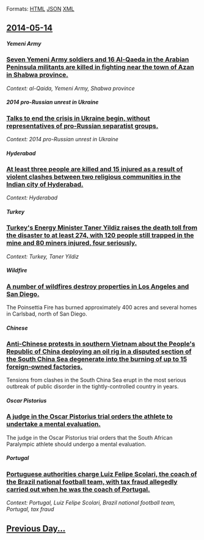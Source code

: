 
Formats: [HTML](2014/05/14/index.html)  [JSON](2014/05/14/index.json)  [XML](2014/05/14/index.xml)  

## [2014-05-14](/news/2014/05/14/index.md)

##### Yemeni Army
### [Seven Yemeni Army soldiers and 16 Al-Qaeda in the Arabian Peninsula militants are killed in fighting near the town of Azan in Shabwa province. ](/news/2014/05/14/seven-yemeni-army-soldiers-and-16-al-qaeda-in-the-arabian-peninsula-militants-are-killed-in-fighting-near-the-town-of-azan-in-shabwa-provinc.md)
_Context: al-Qaida, Yemeni Army, Shabwa province_

##### 2014 pro-Russian unrest in Ukraine
### [Talks to end the crisis in Ukraine begin, without representatives of pro-Russian separatist groups. ](/news/2014/05/14/talks-to-end-the-crisis-in-ukraine-begin-without-representatives-of-pro-russian-separatist-groups.md)
_Context: 2014 pro-Russian unrest in Ukraine_

##### Hyderabad
### [At least three people are killed and 15 injured as a result of violent clashes between two religious communities in the Indian city of Hyderabad. ](/news/2014/05/14/at-least-three-people-are-killed-and-15-injured-as-a-result-of-violent-clashes-between-two-religious-communities-in-the-indian-city-of-hyder.md)
_Context: Hyderabad_

##### Turkey
### [Turkey's Energy Minister Taner Yildiz raises the death toll from the disaster to at least 274, with 120 people still trapped in the mine and 80 miners injured, four seriously. ](/news/2014/05/14/turkey-s-energy-minister-taner-ya-lda-z-raises-the-death-toll-from-the-disaster-to-at-least-274-with-120-people-still-trapped-in-the-mine-a.md)
_Context: Turkey, Taner Yildiz_

##### Wildfire
### [A number of wildfires destroy properties in Los Angeles and San Diego. ](/news/2014/05/14/a-number-of-wildfires-destroy-properties-in-los-angeles-and-san-diego.md)
The Poinsettia Fire has burned approximately 400 acres and several homes in Carlsbad, north of San Diego.

##### Chinese
### [Anti-Chinese protests in southern Vietnam about the People's Republic of China deploying an oil rig in a disputed section of the South China Sea degenerate into the burning of up to 15 foreign-owned factories. ](/news/2014/05/14/anti-chinese-protests-in-southern-vietnam-about-the-people-s-republic-of-china-deploying-an-oil-rig-in-a-disputed-section-of-the-south-china.md)
Tensions from clashes in the South China Sea erupt in the most serious outbreak of public disorder in the tightly-controlled country in years.

##### Oscar Pistorius
### [A judge in the Oscar Pistorius trial orders the athlete to undertake a mental evaluation. ](/news/2014/05/14/a-judge-in-the-oscar-pistorius-trial-orders-the-athlete-to-undertake-a-mental-evaluation.md)
The judge in the Oscar Pistorius trial orders that the South African Paralympic athlete should undergo a mental evaluation.

##### Portugal
### [Portuguese authorities charge Luiz Felipe Scolari, the coach of the Brazil national football team, with tax fraud allegedly carried out when he was the coach of Portugal. ](/news/2014/05/14/portuguese-authorities-charge-luiz-felipe-scolari-the-coach-of-the-brazil-national-football-team-with-tax-fraud-allegedly-carried-out-when.md)
_Context: Portugal, Luiz Felipe Scolari, Brazil national football team, Portugal, tax fraud_

## [Previous Day...](/news/2014/05/13/index.md)

